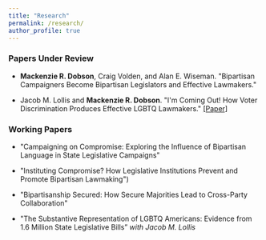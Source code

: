 ```yaml
---
title: "Research"
permalink: /research/
author_profile: true
---
```


### Papers Under Review 

- **Mackenzie R. Dobson**, Craig Volden, and Alan E. Wiseman. "Bipartisan Campaigners Become Bipartisan Legislators and Effective Lawmakers."
  
- Jacob M. Lollis and **Mackenzie R. Dobson**. "I'm Coming Out! How Voter Discrimination Produces Effective LGBTQ Lawmakers." [[Paper]](/files/imcomingout.pdf)



### Working Papers

- "Campaigning on Compromise: Exploring the Influence of Bipartisan Language in State Legislative Campaigns" 

- "Instituting Compromise? How Legislative Institutions Prevent and Promote Bipartisan Lawmaking")
  
- "Bipartisanship Secured: How Secure Majorities Lead to Cross-Party Collaboration"

- "The Substantive Representation of LGBTQ Americans: Evidence from 1.6 Million State Legislative Bills” *with Jacob M. Lollis*


